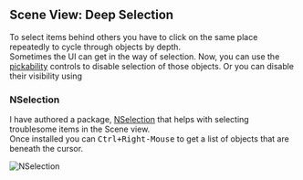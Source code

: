 ## Scene View: Deep Selection
To select items behind others you have to click on the same place repeatedly to cycle through objects by depth.  
Sometimes the UI can get in the way of selection. Now, you can use the [pickability](Selection.md) controls to disable selection of those objects. Or you can disable their visibility using 

### NSelection

I have authored a package, [NSelection](https://github.com/vertxxyz/NSelection) that helps with selecting troublesome items in the Scene view.  
Once installed you can <kbd>Ctrl+Right-Mouse</kbd> to get a list of objects that are beneath the cursor.  

![NSelection](https://vertx.xyz/Images/NSelection/nSelection4.gif)  